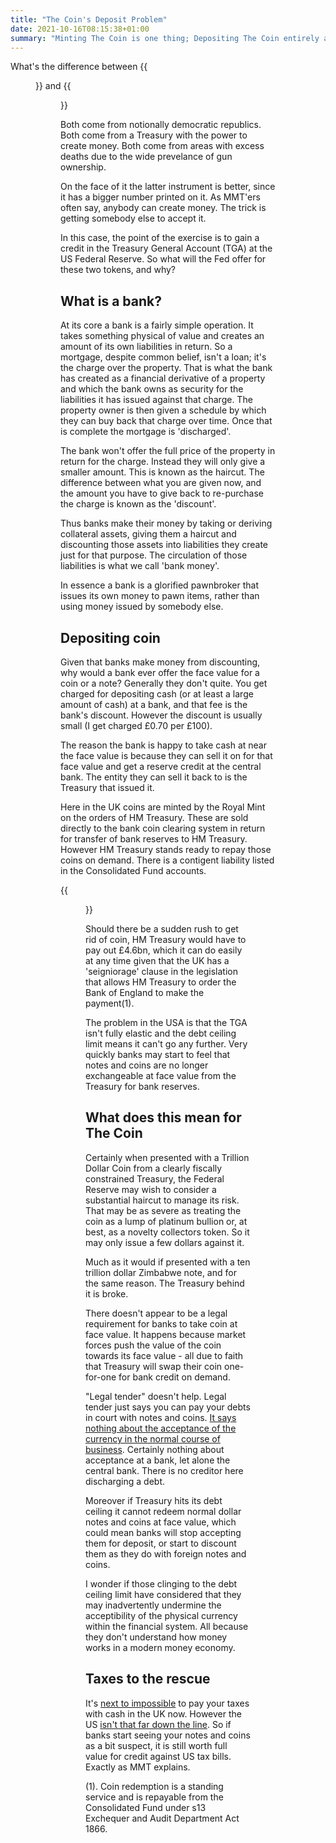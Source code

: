```yaml
---
title: "The Coin's Deposit Problem"
date: 2021-10-16T08:15:38+01:00
summary: "Minting The Coin is one thing; Depositing The Coin entirely another"
---
```


What's the difference between 
{{<figure src="trillion-dollar-coin.jpg" alt="US 1 trillion dollar coin">}}
and
{{<figure src="ten-trillion-dollar-note.jpg" alt="Old 10 trillion dollar note">}}

Both come from notionally democratic republics. Both come from a Treasury
with the power to create money. Both come from areas with excess deaths
due to the wide prevelance of gun ownership.

On the face of it the latter instrument is better, since it has a bigger
number printed on it. As MMT'ers often say, anybody can create money. The
trick is getting somebody else to accept it.

In this case, the point of the exercise is to gain a credit in the
Treasury General Account (TGA) at the US Federal Reserve. So what will
the Fed offer for these two tokens, and why?

## What is a bank?

At its core a bank is a fairly simple operation. It takes
something physical of value and creates an amount of its own liabilities
in return. So a mortgage, despite common belief,
isn't a loan; it's the charge over the property. That is what the
bank has created as a financial derivative of a property and which the
bank owns as security for the liabilities it has issued against that
charge. The property owner is then given a schedule by which they can
buy back that charge over time. Once that is complete the mortgage is
'discharged'.

The bank won't offer the full price of the property in return for the
charge. Instead they will only give a smaller amount. This is known as
the haircut. The difference between what you are given now, and the
amount you have to give back to re-purchase the charge is known as the
'discount'.

Thus banks make their money by taking or deriving collateral assets,
giving them a haircut and discounting those assets into liabilities they
create just for that purpose. The circulation of those liabilities is
what we call 'bank money'.

In essence a bank is a glorified pawnbroker that issues its own money
to pawn items, rather than using money issued by somebody else.

## Depositing coin

Given that banks make money from discounting, why would a bank ever
offer the face value for a coin or a note? Generally they don't quite. 
You get charged for depositing cash (or at least a large amount of cash)
at a bank, and that fee is the bank's discount. However the discount is
usually small (I get charged £0.70 per £100).

The reason the bank is happy to take cash at near the face value is
because they can sell it on for that face value and get a reserve credit
at the central bank. The entity they can sell it back to is the Treasury
that issued it.

Here in the UK coins are minted by the Royal Mint on the orders of HM
Treasury. These are sold directly to the bank coin clearing system in
return for transfer of bank reserves to HM Treasury. However HM Treasury stands ready
to repay those coins on demand. There is a contigent liability listed in the Consolidated Fund accounts.

{{<figure src="contingent-liability.png" alt="Contingent liability for coins">}}

Should there be a sudden rush to get rid of coin, HM Treasury would have
to pay out £4.6bn, which it can do easily at any time given that the
UK has a 'seigniorage' clause in the legislation that allows HM Treasury
to order the Bank of England to make the payment(1).

The problem in the USA is that the TGA isn't fully elastic and the
debt ceiling limit means it can't go any further. Very quickly banks
may start to feel that notes and coins are no longer exchangeable at face
value from the Treasury for bank reserves.

## What does this mean for The Coin

Certainly when presented with a Trillion Dollar Coin from a clearly
fiscally constrained Treasury, the Federal Reserve may wish to consider a
substantial haircut to manage its risk. That may be as severe as treating
the coin as a lump of platinum bullion or, at best, as a novelty
collectors token. So it may only issue a few dollars against it.

Much as it would if presented with a ten trillion dollar Zimbabwe note,
and for the same reason. The Treasury behind it is broke.

There doesn't appear to be a legal requirement for banks to take coin
at face value. It happens because market forces push the value of the
coin towards its face value - all due to faith that Treasury will swap
their coin one-for-one for bank credit on demand. 

"Legal tender" doesn't help. Legal tender just says you can
pay your debts in court with notes and coins. [It says nothing
about the acceptance of the currency in the normal course of
business](https://www.federalreserve.gov/faqs/currency_12772.htm).
Certainly nothing about acceptance at a bank, let alone the central
bank. There is no creditor here discharging a debt.

Moreover if Treasury hits its debt ceiling it cannot redeem normal
dollar notes and coins at face value, which could mean banks will stop
accepting them for deposit, or start to discount them as they do with
foreign notes and coins.

I wonder if those clinging to the debt ceiling limit have considered
that they may inadvertently undermine the acceptibility of the physical
currency within the financial system. All because they don't understand
how money works in a modern money economy.

## Taxes to the rescue

It's [next to
impossible](https://www.gov.uk/pay-self-assessment-tax-bill/bank-or-building-society)
to pay your taxes with cash in the UK now. However the US [isn't that far
down the line](https://www.irs.gov/payments/pay-your-taxes-with-cash). So
if banks start seeing your notes and coins as a bit suspect, it is still
worth full value for credit against US tax bills. Exactly as MMT explains.

(1). Coin redemption is a standing service and is repayable from the Consolidated Fund under s13 Exchequer and Audit Department Act 1866. 

